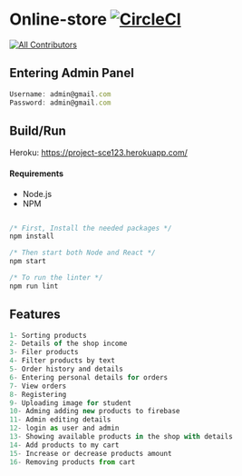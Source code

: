 # Online-store [![CircleCI](https://circleci.com/gh/Naseem77/Online-store.svg?style=svg)](https://circleci.com/gh/Naseem77/Online-store)
[![All Contributors](https://img.shields.io/badge/all_contributors-4-orange.svg?style=flat-square)](#contributors)


## Entering Admin Panel
```javascript
Username: admin@gmail.com
Password: admin@gmail.com

```

## Build/Run

Heroku: https://project-sce123.herokuapp.com/

#### Requirements

- Node.js
- NPM

```javascript

/* First, Install the needed packages */
npm install

/* Then start both Node and React */
npm start

/* To run the linter */
npm run lint

```

## Features
```javascript
1- Sorting products
2- Details of the shop income
3- Filer products
4- Filter products by text
5- Order history and details
6- Entering personal details for orders
7- View orders
8- Registering 
9- Uploading image for student
10- Adming adding new products to firebase
11- Admin editing details
12- login as user and admin
13- Showing available products in the shop with details
14- Add products to my cart
15- Increase or decrease products amount
16- Removing products from cart

```
